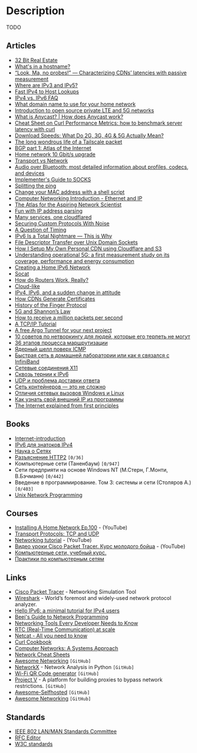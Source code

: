 # Description

TODO


## Articles

- [32 Bit Real Estate](https://fly.io/blog/32-bit-real-estate/)
- [What's in a hostname?](https://www.netmeister.org/blog/hostnames.html)
- [“Look, Ma, no probes!” — Characterizing CDNs’ latencies with passive measurement](https://blog.cloudflare.com/cdn-latency-passive-measurement/)
- [Where are IPv3 and IPv5?](https://wander.science/articles/ip-version/)
- [Fast IPv4 to Host Lookups](https://tech.marksblogg.com/fast-ip-to-hostname-clickhouse-postgresql.html)
- [IPv4 vs. IPv6 FAQ](https://tailscale.com/kb/1134/ipv6-faq/)
- [What domain name to use for your home network](https://www.ctrl.blog/entry/homenet-domain-name.html)
- [Introduction to open source private LTE and 5G networks](https://ubuntu.com/blog/introduction-to-open-source-private-lte-and-5g-networks)
- [What is Anycast? | How does Anycast work?](https://www.cloudflare.com/learning/cdn/glossary/anycast-network/)
- [Cheat Sheet on Curl Performance Metrics: how to benchmark server latency with curl](https://speedtestdemon.com/a-guide-to-curls-performance-metrics-how-to-analyze-a-speed-test-result/)
- [Download Speeds: What Do 2G, 3G, 4G & 5G Actually Mean?](https://kenstechtips.com/index.php/download-speeds-2g-3g-and-4g-actual-meaning)
- [The long wondrous life of a Tailscale packet](https://tailscale.com/blog/2021-05-life-of-a-packet/)
- [BGP part 1: Atlas of the Internet](https://www.samovergre.com/2021/05/25/bgp-part-1-atlas-of-the-internet/)
- [Home network 10 Gbit/s upgrade](https://michael.stapelberg.ch/posts/2021-05-16-home-network-fiber-10-gbits-upgrade/)
- [Transport vs Network](https://github.com/positive-security/send-my)
- [Audio over Bluetooth: most detailed information about profiles, codecs, and devices](https://habr.com/ru/post/456182/)
- [Implementer's Guide to SOCKS](https://cookie.engineer/weblog/articles/implementers-guide-to-socks.html)
- [Splitting the ping](https://blog.benjojo.co.uk/post/ping-with-loss-latency-split)
- [Change your MAC address with a shell script](https://josh.works/shell-script-basics-change-mac-address)
- [Computer Networking Introduction - Ethernet and IP](https://iximiuz.com/en/posts/computer-networking-101/)
- [The Atlas for the Aspiring Network Scientist](https://arxiv.org/abs/2101.00863)
- [Fun with IP address parsing](https://blog.dave.tf/post/ip-addr-parsing/)
- [Many services, one cloudflared](https://blog.cloudflare.com/many-services-one-cloudflared/)
- [Securing Custom Protocols With Noise](https://grund.me/posts/securing-custom-protocols-with-noise/)
- [A Question of Timing](https://blog.cloudflare.com/a-question-of-timing/)
- [IPv6 Is a Total Nightmare — This is Why](https://teknikaldomain.me/post/ipv6-is-a-total-nightmare/)
- [File Descriptor Transfer over Unix Domain Sockets](https://copyconstruct.medium.com/file-descriptor-transfer-over-unix-domain-sockets-dcbbf5b3b6ec)
- [How I Setup My Own Personal CDN using Cloudflare and S3](https://joel.net/how-i-setup-my-own-personal-cdn-using-cloudflare-and-s3)
- [Understanding operational 5G: a first measurement study on its coverage, performance and energy consumption](https://blog.acolyer.org/2020/10/05/understanding-operational-5g/)
- [Creating a Home IPv6 Network](https://blog.hansenpartnership.com/creating-a-home-ipv6-network/)
- [Socat](https://copyconstruct.medium.com/socat-29453e9fc8a6)
- [How do Routers Work, Really?](https://kamila.is/teaching/how-routers-work/)
- [Cloud-like](https://cmacr.ae/post/2020-08-10-cloud-like-infra-at-home-part-1/)
- [IPv4, IPv6, and a sudden change in attitude](https://apenwarr.ca/log/20200708)
- [How CDNs Generate Certificates](https://fly.io/blog/how-cdns-generate-certificates/)
- [History of the Finger Protocol](http://www.rajivshah.com/Case_Studies/Finger/Finger.htm)
- [5G and Shannon’s Law](https://www.waveform.com/blogs/main/5g-and-shannons-law)
- [How to receive a million packets per second](https://blog.cloudflare.com/how-to-receive-a-million-packets/)
- [A TCP/IP Tutorial](https://datatracker.ietf.org/doc/html/rfc1180)
- [A free Argo Tunnel for your next project](https://blog.cloudflare.com/a-free-argo-tunnel-for-your-next-project/)
- [10 советов по нетворкингу для людей, которые его терпеть не могут](https://habr.com/ru/company/abbyy/blog/258419/)
- [36 этапов процесса маршрутизации](https://habr.com/ru/post/83047/)
- [Ядерный шелл поверх ICMP](https://habr.com/ru/company/ruvds/blog/516266/)
- [Быстрая сеть в домашней лаборатории или как я связался с InfiniBand](https://habr.com/ru/post/529906/)
- [Сетевые соединения X11](https://habr.com/ru/company/ruvds/blog/574742/)
- [Сквозь тернии к IPv6](https://habr.com/ru/company/ruvds/blog/582100/)
- [UDP и проблема доставки ответа](https://habr.com/ru/post/146922/)
- [Сеть контейнеров — это не сложно](https://habr.com/ru/company/timeweb/blog/558612/)
- [Отличия сетевых вызовов Windows и Linux](https://habr.com/ru/post/105918/)
- [Как узнать свой внешний IP из программы](https://habr.com/ru/company/emercoin/blog/335458/)
- [The Internet explained from first principles](https://explained-from-first-principles.com/internet/#data-corruption)


## Books

- [Internet-introduction](http://www.cs.toronto.edu/~bor/199y09/internet-introduction.pdf)
- [IPv6 для знатоков IPv4](https://sites.google.com/site/yartikhiy/home/ipv6book)
- [Наука о Сетях](http://networksciencebook.com)
- [Разъяснение HTTP2](https://github.com/vlet/http2-explained/blob/master/http2.ru.pdf?raw=true) `[0/36]`
- Компьютерные сети (Таненбаум) `[0/947]`
- Сети предприяти на основе Windows NT (М.Стерн, Г.Монти, В.Бэчманн) `[0/442]`
- Введение в программирование. Том 3: системы и сети (Столяров А.)`[0/403]`
- [Unix Network Programming](https://www.goodreads.com/book/show/26850562-unix-network-programming)


## Courses

- [Installing A Home Network Ep.100](https://youtu.be/zC_naXcfTIE) - (YouTube)
- [Transport Protocols: TCP and UDP](https://youtu.be/37AFBZv4_6Y)
- [Networking tutorial](https://youtube.com/playlist?list=PLowKtXNTBypH19whXTVoG3oKSuOcw_XeW) - (YouTube)
- [Видео уроки Cisco Packet Tracer. Курс молодого бойца](https://youtube.com/playlist?list=PLd0epXmveHePxXIZWgDA0npyIkMO3gpmp) - (YouTube)
- [Компьютерные сети, учебный курс.](https://youtube.com/playlist?list=PLtPJ9lKvJ4oiNMvYbOzCmWy6cRzYAh9B1)
- [Практики по компьютерным сетям](https://youtube.com/playlist?list=PLtPJ9lKvJ4oiKPQ9GXOvntj44Eu8IGAJK)


## Links

- [Cisco Packet Tracer](https://www.netacad.com/courses/packet-tracer) - Networking Simulation Tool
- [Wireshark](https://www.wireshark.org/) - World’s foremost and widely-used network protocol analyzer.
- [Hello IPv6: a minimal tutorial for IPv4 users](https://metebalci.com/blog/hello-ipv6/)
- [Beej's Guide to Network Programming](https://beej.us/guide/bgnet/html/)
- [Networking Tools Every Developer Needs to Know](https://martinheinz.dev/blog/38)
- [RTC (Real-Time Communication) at scale](http://www.horatiulazu.ca/blog/coop/2020/05/02/rt-calling.html)
- [Netcat - All you need to know](https://blog.ikuamike.io/posts/2021/netcat/)
- [Curl Cookbook](https://catonmat.net/cookbooks/curl)
- [Computer Networks: A Systems Approach](https://book.systemsapproach.org/)
- [Network Cheat Sheets](https://cheatography.com/tag/network/)
- [Awesome Networking](https://github.com/clowwindy/Awesome-Networking) `[GitHub]`
- [NetworkX](https://github.com/networkx/networkx) -  Network Analysis in Python `[GitHub]`
- [Wi-Fi QR Code generator](https://github.com/reugn/wifiqr) `[GitHub]`
- [Project V](https://github.com/v2fly/v2ray-core) -  A platform for building proxies to bypass network restrictions. `[GitHub]`
- [Awesome-Selfhosted](https://github.com/awesome-selfhosted/awesome-selfhosted) `[GitHub]`
- [Awesome Networking](https://github.com/clowwindy/Awesome-Networking) `[GitHub]`


## Standards

- [IEEE 802 LAN/MAN Standards Committee](https://www.ieee802.org/)
- [RFC Editor](https://www.rfc-editor.org/)
- [W3C standards](https://www.w3.org/standards/)
